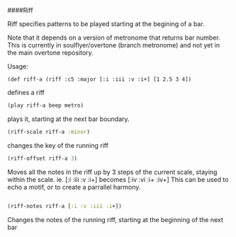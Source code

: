 ####Riff

Riff specifies patterns to be played starting at the begining of a bar.

Note that it depends on a version of metronome that returns bar number.
This is currently in soulflyer/overtone (branch metronome) and not yet
in the main overtone repository.

Usage:

    (def riff-a (riff :c5 :major [:i :iii :v :i+] [1 2.5 3 4])

defines a riff

```clojure
(play riff-a beep metro)
```

plays it, starting at the next bar boundary.

```clojure
(riff-scale riff-a :minor)
```

changes the key of the running riff

```clojure
(riff-offset riff-a 3)
```

Moves all the notes in the riff up by 3 steps of the current scale, staying
within the scale. ie. [:i :iii :v :i+] becomes [:iv :vi :i+ :iv+]
This can be used to echo a motif, or to create a parrallel harmony.

```clojure

(riff-notes riff-a [:i :v :iii :i+])

```

Changes the notes of the running riff, starting at the beginning of the next bar
